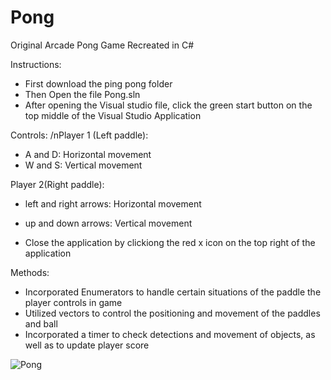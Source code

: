 # Pong
Original Arcade Pong Game Recreated in C#

Instructions:
- First download the ping pong folder
- Then Open the file Pong.sln
- After opening the Visual studio file, click the green start button on the top middle of the Visual Studio Application

Controls: 
/nPlayer 1 (Left paddle): 
- A and D: Horizontal movement
- W and S: Vertical movement

Player 2(Right paddle):
- left and right arrows: Horizontal movement
- up and down arrows: Vertical movement

- Close the application by clickiong the red x icon on the top right of the application

Methods: 
- Incorporated Enumerators to handle certain situations of the paddle the player controls in game
- Utilized vectors to control the positioning and movement of the paddles and ball
- Incorporated a timer to check detections and movement of objects, as well as to update player score

![Pong](https://user-images.githubusercontent.com/69814148/105612977-88b0eb80-5d8d-11eb-95c4-5628ac23f813.png)
